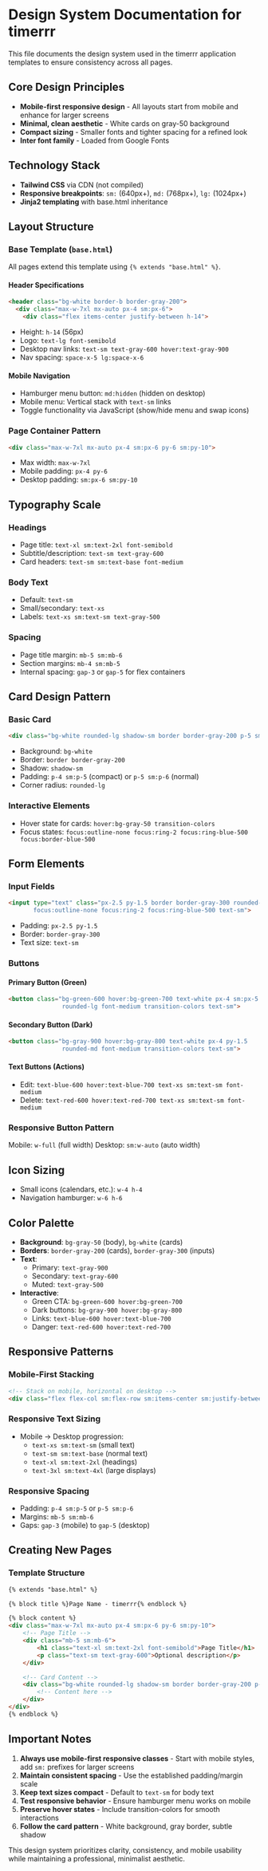 # Design System Documentation for timerrr

This file documents the design system used in the timerrr application templates to ensure consistency across all pages.

## Core Design Principles
- **Mobile-first responsive design** - All layouts start from mobile and enhance for larger screens
- **Minimal, clean aesthetic** - White cards on gray-50 background
- **Compact sizing** - Smaller fonts and tighter spacing for a refined look
- **Inter font family** - Loaded from Google Fonts

## Technology Stack
- **Tailwind CSS** via CDN (not compiled)
- **Responsive breakpoints**: `sm:` (640px+), `md:` (768px+), `lg:` (1024px+)
- **Jinja2 templating** with base.html inheritance

## Layout Structure

### Base Template (`base.html`)
All pages extend this template using `{% extends "base.html" %}`.

#### Header Specifications
```html
<header class="bg-white border-b border-gray-200">
  <div class="max-w-7xl mx-auto px-4 sm:px-6">
    <div class="flex items-center justify-between h-14">
```
- Height: `h-14` (56px)
- Logo: `text-lg font-semibold`
- Desktop nav links: `text-sm text-gray-600 hover:text-gray-900`
- Nav spacing: `space-x-5 lg:space-x-6`

#### Mobile Navigation
- Hamburger menu button: `md:hidden` (hidden on desktop)
- Mobile menu: Vertical stack with `text-sm` links
- Toggle functionality via JavaScript (show/hide menu and swap icons)

### Page Container Pattern
```html
<div class="max-w-7xl mx-auto px-4 sm:px-6 py-6 sm:py-10">
```
- Max width: `max-w-7xl`
- Mobile padding: `px-4 py-6`
- Desktop padding: `sm:px-6 sm:py-10`

## Typography Scale

### Headings
- Page title: `text-xl sm:text-2xl font-semibold`
- Subtitle/description: `text-sm text-gray-600`
- Card headers: `text-sm sm:text-base font-medium`

### Body Text
- Default: `text-sm`
- Small/secondary: `text-xs`
- Labels: `text-xs sm:text-sm text-gray-500`

### Spacing
- Page title margin: `mb-5 sm:mb-6`
- Section margins: `mb-4 sm:mb-5`
- Internal spacing: `gap-3` or `gap-5` for flex containers

## Card Design Pattern

### Basic Card
```html
<div class="bg-white rounded-lg shadow-sm border border-gray-200 p-5 sm:p-6">
```
- Background: `bg-white`
- Border: `border border-gray-200`
- Shadow: `shadow-sm`
- Padding: `p-4 sm:p-5` (compact) or `p-5 sm:p-6` (normal)
- Corner radius: `rounded-lg`

### Interactive Elements
- Hover state for cards: `hover:bg-gray-50 transition-colors`
- Focus states: `focus:outline-none focus:ring-2 focus:ring-blue-500 focus:border-blue-500`

## Form Elements

### Input Fields
```html
<input type="text" class="px-2.5 py-1.5 border border-gray-300 rounded-md
       focus:outline-none focus:ring-2 focus:ring-blue-500 text-sm">
```
- Padding: `px-2.5 py-1.5`
- Border: `border-gray-300`
- Text size: `text-sm`

### Buttons

#### Primary Button (Green)
```html
<button class="bg-green-600 hover:bg-green-700 text-white px-4 sm:px-5 py-2.5
               rounded-lg font-medium transition-colors text-sm">
```

#### Secondary Button (Dark)
```html
<button class="bg-gray-900 hover:bg-gray-800 text-white px-4 py-1.5
               rounded-md font-medium transition-colors text-sm">
```

#### Text Buttons (Actions)
- Edit: `text-blue-600 hover:text-blue-700 text-xs sm:text-sm font-medium`
- Delete: `text-red-600 hover:text-red-700 text-xs sm:text-sm font-medium`

### Responsive Button Pattern
Mobile: `w-full` (full width)
Desktop: `sm:w-auto` (auto width)

## Icon Sizing
- Small icons (calendars, etc.): `w-4 h-4`
- Navigation hamburger: `w-6 h-6`

## Color Palette
- **Background**: `bg-gray-50` (body), `bg-white` (cards)
- **Borders**: `border-gray-200` (cards), `border-gray-300` (inputs)
- **Text**:
  - Primary: `text-gray-900`
  - Secondary: `text-gray-600`
  - Muted: `text-gray-500`
- **Interactive**:
  - Green CTA: `bg-green-600 hover:bg-green-700`
  - Dark buttons: `bg-gray-900 hover:bg-gray-800`
  - Links: `text-blue-600 hover:text-blue-700`
  - Danger: `text-red-600 hover:text-red-700`

## Responsive Patterns

### Mobile-First Stacking
```html
<!-- Stack on mobile, horizontal on desktop -->
<div class="flex flex-col sm:flex-row sm:items-center sm:justify-between gap-3">
```

### Responsive Text Sizing
- Mobile → Desktop progression:
  - `text-xs sm:text-sm` (small text)
  - `text-sm sm:text-base` (normal text)
  - `text-xl sm:text-2xl` (headings)
  - `text-3xl sm:text-4xl` (large displays)

### Responsive Spacing
- Padding: `p-4 sm:p-5` or `p-5 sm:p-6`
- Margins: `mb-5 sm:mb-6`
- Gaps: `gap-3` (mobile) to `gap-5` (desktop)

## Creating New Pages

### Template Structure
```html
{% extends "base.html" %}

{% block title %}Page Name - timerrr{% endblock %}

{% block content %}
<div class="max-w-7xl mx-auto px-4 sm:px-6 py-6 sm:py-10">
    <!-- Page Title -->
    <div class="mb-5 sm:mb-6">
        <h1 class="text-xl sm:text-2xl font-semibold">Page Title</h1>
        <p class="text-sm text-gray-600">Optional description</p>
    </div>

    <!-- Card Content -->
    <div class="bg-white rounded-lg shadow-sm border border-gray-200 p-5 sm:p-6">
        <!-- Content here -->
    </div>
</div>
{% endblock %}
```

## Important Notes
1. **Always use mobile-first responsive classes** - Start with mobile styles, add `sm:` prefixes for larger screens
2. **Maintain consistent spacing** - Use the established padding/margin scale
3. **Keep text sizes compact** - Default to `text-sm` for body text
4. **Test responsive behavior** - Ensure hamburger menu works on mobile
5. **Preserve hover states** - Include transition-colors for smooth interactions
6. **Follow the card pattern** - White background, gray border, subtle shadow

This design system prioritizes clarity, consistency, and mobile usability while maintaining a professional, minimalist aesthetic.